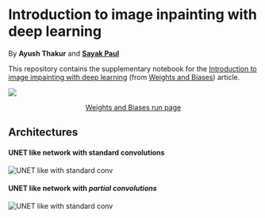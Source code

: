 # Introduction to image inpainting with deep learning

By **Ayush Thakur** and [**Sayak Paul**](http://github.com/sayakpaul)

This repository contains the supplementary notebook for the [Introduction to image impainting with deep learning](https://www.wandb.com/articles/introduction-to-image-inpainting-with-deep-learning) (from [Weights and Biases](https://www.wandb.com/)) article. 

![](https://github.com/ayulockin/deepimageinpainting/blob/master/images/wandb_run.png?raw=true)

<center><a href=https://app.wandb.ai/ayush-thakur/image-impainting/runs/15ydxggr>Weights and Biases run page</a></center>


## Architectures 

#### UNET like network with standard convolutions

![UNET like with standard conv](https://github.com/ayulockin/deepimageimpainting/blob/master/images/model_unet_like.png)

#### UNET like network with _partial convolutions_

![UNET like with standard conv](https://github.com/ayulockin/deepimageimpainting/blob/master/images/model_partial_conv.png)
